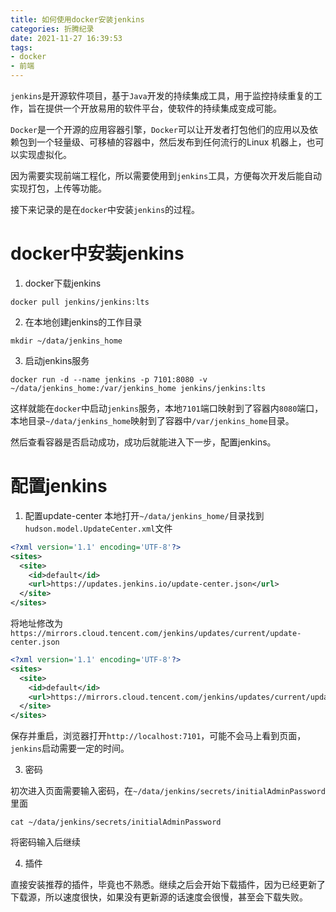 ```yaml
---
title: 如何使用docker安装jenkins
categories: 折腾纪录
date: 2021-11-27 16:39:53
tags:
- docker
- 前端
---
```


`jenkins`是开源软件项目，基于`Java`开发的持续集成工具，用于监控持续重复的工作，旨在提供一个开放易用的软件平台，使软件的持续集成变成可能。

`Docker`是一个开源的应用容器引擎，`Docker`可以让开发者打包他们的应用以及依赖包到一个轻量级、可移植的容器中，然后发布到任何流行的Linux 机器上，也可以实现虚拟化。

因为需要实现前端工程化，所以需要使用到`jenkins`工具，方便每次开发后能自动实现打包，上传等功能。

接下来记录的是在`docker`中安装`jenkins`的过程。

<!-- more -->

# docker中安装jenkins

1. docker下载jenkins
```
docker pull jenkins/jenkins:lts
```
2. 在本地创建jenkins的工作目录
```
mkdir ~/data/jenkins_home
```
3. 启动jenkins服务
```
docker run -d --name jenkins -p 7101:8080 -v ~/data/jenkins_home:/var/jenkins_home jenkins/jenkins:lts
```
这样就能在`docker`中启动`jenkins`服务，本地`7101`端口映射到了容器内`8080`端口，本地目录`~/data/jenkins_home`映射到了容器中`/var/jenkins_home`目录。

然后查看容器是否启动成功，成功后就能进入下一步，配置jenkins。

# 配置jenkins

1. 配置update-center
本地打开`~/data/jenkins_home/`目录找到`hudson.model.UpdateCenter.xml`文件
```xml
<?xml version='1.1' encoding='UTF-8'?>
<sites>
  <site>
    <id>default</id>
    <url>https://updates.jenkins.io/update-center.json</url>
  </site>
</sites>
```
将地址修改为`https://mirrors.cloud.tencent.com/jenkins/updates/current/update-center.json`
```xml
<?xml version='1.1' encoding='UTF-8'?>
<sites>
  <site>
    <id>default</id>
    <url>https://mirrors.cloud.tencent.com/jenkins/updates/current/update-center.json</url>
  </site>
</sites>
```
保存并重启，浏览器打开`http://localhost:7101`，可能不会马上看到页面，`jenkins`启动需要一定的时间。

3. 密码

初次进入页面需要输入密码，在`~/data/jenkins/secrets/initialAdminPassword`里面
```
cat ~/data/jenkins/secrets/initialAdminPassword
```
将密码输入后继续

4. 插件

直接安装推荐的插件，毕竟也不熟悉。继续之后会开始下载插件，因为已经更新了下载源，所以速度很快，如果没有更新源的话速度会很慢，甚至会下载失败。

